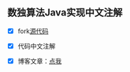 ## 数独算法Java实现中文注解

- [x] fork[源代码](https://github.com/a11n/sudoku)

- [x] 代码中文注解

- [x] 博客文章：[点我](https://www.cnblogs.com/aqiu18/p/14155182.html)
